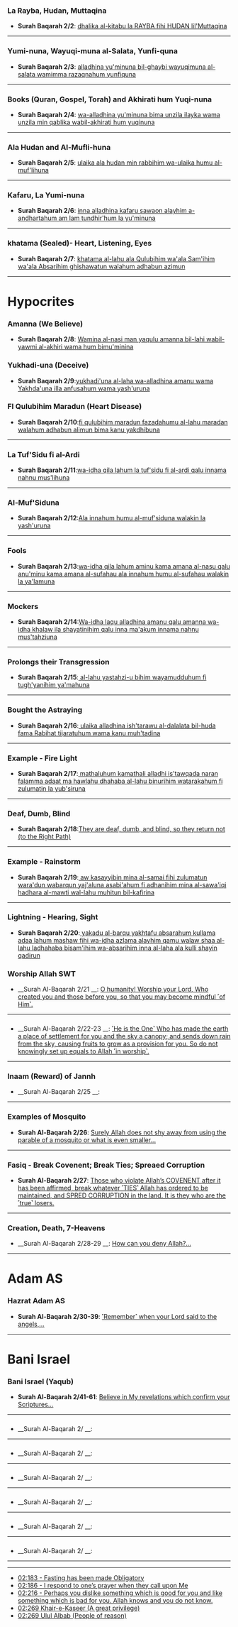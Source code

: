 ### La Rayba, Hudan, Muttaqina
* __Surah Baqarah 2/2__: [dhalika al-kitabu la RAYBA fihi HUDAN lil'Muttaqina](https://quranwbw.com/2#2)

***

### Yumi-nuna, Wayuqi-muna al-Salata, Yunfi-quna
* __Surah Baqarah 2/3__: [
alladhina yu'minuna bil-ghaybi wayuqimuna al-salata wamimma razaqnahum yunfiquna](https://quranwbw.com/2#3)

***

### Books (Quran, Gospel, Torah) and Akhirati hum Yuqi-nuna
* __Surah Baqarah 2/4__: [
wa-alladhina yu'minuna bima unzila ilayka wama unzila min qablika wabil-akhirati hum yuqinuna](https://quranwbw.com/2#4)

***

### Ala Hudan and Al-Mufli-huna
* __Surah Baqarah 2/5__: [ulaika ala hudan min rabbihim wa-ulaika humu al-muf'lihuna](https://quranwbw.com/2#5)

***

### Kafaru, La Yumi-nuna
* __Surah Baqarah 2/6__: [
inna alladhina kafaru sawaon alayhim a-andhartahum am lam tundhir'hum la yu'minuna](https://quranwbw.com/2#6)

***

### khatama (Sealed)- Heart, Listening, Eyes
* __Surah Baqarah 2/7__: [khatama al-lahu ala Qulubihim wa'ala Sam'ihim wa'ala Absarihim ghishawatun walahum adhabun azimun](https://quranwbw.com/2#7)

***

# Hypocrites

### Amanna (We Believe)
* __Surah Baqarah 2/8__: [
Wamina al-nasi man yaqulu amanna bil-lahi wabil-yawmi al-akhiri wama hum bimu'minina](https://quranwbw.com/2#8)

### Yukhadi-una (Deceive)
* __Surah Baqarah 2/9__:[yukhadi'una al-laha wa-alladhina amanu wama Yakhda'una illa anfusahum wama yash'uruna](https://quranwbw.com/2#9)

### FI Qulubihim Maradun (Heart Disease)
* __Surah Baqarah 2/10__:[fi qulubihim maradun fazadahumu al-lahu maradan walahum adhabun alimun bima kanu yakdhibuna](https://quranwbw.com/2#10)

***

### La Tuf'Sidu fi al-Ardi
* __Surah Baqarah 2/11__:[wa-idha qila lahum la tuf'sidu fi al-ardi qalu innama nahnu mus'lihuna](https://quranwbw.com/2#11)

***

### Al-Muf'Siduna
* __Surah Baqarah 2/12__:[Ala innahum humu al-muf'siduna walakin la yash'uruna](https://quranwbw.com/2#12)

***

### Fools
* __Surah Baqarah 2/13__:[wa-idha qila lahum aminu kama amana al-nasu qalu anu'minu kama amana al-sufahau ala innahum humu al-sufahau walakin la ya'lamuna](https://quranwbw.com/2#13)

***

### Mockers
* __Surah Baqarah 2/14__:[Wa-idha laqu alladhina amanu qalu amanna wa-idha khalaw ila shayatinihim qalu inna ma'akum innama nahnu mus'tahziuna](https://quranwbw.com/2#14)

***

### Prolongs their Transgression
* __Surah Baqarah 2/15__:[
al-lahu yastahzi-u bihim wayamudduhum fi tugh'yanihim ya'mahuna](https://quranwbw.com/2#15)

***

### Bought the Astraying
* __Surah Baqarah 2/16__:[
ulaika alladhina ish'tarawu al-dalalata bil-huda fama Rabihat tijaratuhum wama kanu muh'tadina](https://quranwbw.com/2#16)

***

###  Example -  Fire Light
* __Surah Baqarah 2/17__:[
mathaluhum kamathali alladhi is'tawqada naran falamma adaat ma hawlahu dhahaba al-lahu binurihim watarakahum fi zulumatin la yub'siruna](https://quranwbw.com/2#17)

***

### Deaf, Dumb, Blind
* __Surah Baqarah 2/18__:[They are deaf, dumb, and blind, so they return not (to the Right Path)](https://quranwbw.com/2#18)

***

### Example - Rainstorm
* __Surah Baqarah 2/19__:[
aw kasayyibin mina al-samai fihi zulumatun wara'dun wabarqun yaj'aluna asabi'ahum fi adhanihim mina al-sawa'iqi hadhara al-mawti wal-lahu muhitun bil-kafirina](https://quranwbw.com/2#19)

***

### Lightning - Hearing, Sight
* __Surah Baqarah 2/20__:[
yakadu al-barqu yakhtafu absarahum kullama adaa lahum mashaw fihi wa-idha azlama alayhim qamu walaw shaa al-lahu ladhahaba bisam'ihim wa-absarihim inna al-laha ala kulli shayin qadirun](https://quranwbw.com/2#20)

### Worship Allah SWT
* __Surah Al-Baqarah 2/21 __: [O humanity! Worship your Lord, Who created you and those before you, so that you may become mindful ˹of Him˺.](https://quran.com/2/21)

***

###
* __Surah Al-Baqarah 2/22-23 __: [˹He is the One˺ Who has made the earth a place of settlement for you and the sky a canopy; and sends down rain from the sky, causing fruits to grow as a provision for you. So do not knowingly set up equals to Allah ˹in worship˺.](https://quran.com/2/22-23)

***

### Inaam (Reward) of Jannh
* __Surah Al-Baqarah 2/25 __: [](https://quran.com/2/25)

***

### Examples of Mosquito
* __Surah Al-Baqarah 2/26__: [Surely Allah does not shy away from using the parable of a mosquito or what is even smaller...](https://quran.com/2/26)

***

### Fasiq - Break Covenent; Break Ties; Spreaed Corruption
* __Surah Al-Baqarah 2/27__: [Those who violate Allah’s COVENENT after it has been affirmed, break whatever ˹TIES˺ Allah has ordered to be maintained, and SPRED CORRUPTION in the land. It is they who are the ˹true˺ losers.](https://quran.com/2/27)

***

### Creation, Death, 7-Heavens
* __Surah Al-Baqarah 2/28-29 __: [How can you deny Allah?...](https://quran.com/2/28-29)

***

# Adam AS

### Hazrat Adam AS
* __Surah Al-Baqarah 2/30-39__: [˹Remember˺ when your Lord said to the angels,...](https://quran.com/2/30-39)

***

# Bani Israel

### Bani Israel (Yaqub)
* __Surah Al-Baqarah 2/41-61__: [Believe in My revelations which confirm your Scriptures...](https://quran.com/2/41-61)

***

###
* __Surah Al-Baqarah 2/ __: []()

***

###
* __Surah Al-Baqarah 2/ __: []()

***

###
* __Surah Al-Baqarah 2/ __: []()

***

###
* __Surah Al-Baqarah 2/ __: []()

***

###
* __Surah Al-Baqarah 2/ __: []()

***

###
* __Surah Al-Baqarah 2/ __: []()

***

***

* [02:183 - Fasting has been made Obligatory](https://quran.com/2/183)
* [02:186 - I respond to one’s prayer when they call upon Me](https://quran.com/2/186)
* [02:216 - Perhaps you dislike something which is good for you and like something which is bad for you. Allah knows and you do not know.](https://quran.com/2/216) 
* [02:269 Khair-e-Kaseer (A great privilege)](https://quran.com/2/269)
* [02:269 Ulul Albab (People of reason)](https://quran.com/2/269)
